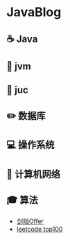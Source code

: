# JavaBlog

## :coffee: Java

## :hammer: jvm

## :memo: juc

## :pencil2: 数据库

## :computer: 操作系统

## :floppy_disk: 计算机网络

## :mortar_board: 算法
- [剑指Offer](https://github.com/Eric-Han0521/JavaBlog/blob/main/notes/alogrithm/剑指Offer_catalog.md)
- [leetcode top100](https://github.com/Eric-Han0521/JavaBlog/blob/main/notes/alogrithm/剑指Offer_catalog.md)
